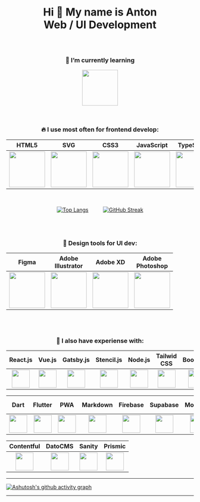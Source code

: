 <h1 align="center">
  <p>Hi 👋 My name is Anton <br/>  Web / UI Development</p>
</h1>

<br/>

<h3 align="center">🌱 I’m currently learning</h3> 
<p align="center">
  <img height="96" width="96" src="https://cdn.simpleicons.org/Svelte" />
</p>

<br/>

<h3 align="center"> 🔥 I use most often for frontend develop: </h3>

<div align="center">
  <table border="0">
    <thead>
      <tr>
        <th scope="col">HTML5</th>
        <th scope="col">SVG</th>
        <th scope="col">CSS3</th>
        <th scope="col">JavaScript</th>
        <th scope="col">TypeScript</th>
        <th scope="col">Astro</th>
        <th scope="col">Next.js</th>
        <th scope="col">GraphQL</th>
      </tr>
    </thead>
    <tbody>
      <tr>
        <td align="center"> 
          <img height="96" width="96" src="https://cdn.simpleicons.org/HTML5" />
        </td>
        <td align="center"> 
          <img height="96" width="96" src="https://cdn.simpleicons.org/SVG" />
        </td>
        <td align="center"> 
          <img height="96" width="96" src="https://cdn.simpleicons.org/CSS3" />
        </td>
        <td align="center"> 
          <img height="96" width="96" src="https://cdn.simpleicons.org/Javascript" />
        </td>
        <td align="center"> 
          <img height="96" width="96" src="https://cdn.simpleicons.org/Typescript" />
        </td>
        <td align="center"> 
          <img height="96" width="96" src="https://cdn.simpleicons.org/Astro" />
        </td>
        <td align="center"> 
          <img height="96" width="96" src="https://cdn.simpleicons.org/Next.js/grey" />
        </td>
        <td align="center"> 
          <img height="96" width="96" src="https://cdn.simpleicons.org/GraphQL" />
        </td>
      </tr>
    </tbody>
  </table>
  
<br/>

  [![Top Langs](https://github-readme-stats.vercel.app/api/top-langs/?username=jnetc&layout=compact&theme=dark&hide_border=true&card_width=300&langs_count=8)](https://github.com/anuraghazra/github-readme-stats)       &nbsp;&nbsp;&nbsp;&nbsp;&nbsp;&nbsp;&nbsp;&nbsp;
  [![GitHub Streak](http://github-readme-streak-stats.herokuapp.com?user=jnetc&theme=dark&hide_border=true)](https://git.io/streak-stats)
  
</div>

<br/>
<br/>

<h3 align="center">🎨 Design tools for UI dev:</h3>
<table align="center" border="0">
  <thead>
    <tr>
      <th scope="col">Figma</th>
      <th scope="col">Adobe <br/> Illustrator</th>
      <th scope="col">Adobe XD</th>
      <th scope="col">Adobe <br/> Photoshop</th>
    </tr>
  </thead>
  <tbody>
    <tr>
      <td align="center"> 
        <img height="96" width="96" src="https://cdn.simpleicons.org/Figma" />
      </td>
      <td align="center"> 
        <img height="96" width="96" src="https://cdn.simpleicons.org/Adobeillustrator" />
      </td>
      <td align="center"> 
        <img height="96" width="96" src="https://cdn.simpleicons.org/Adobexd" />
      </td>
      <td align="center"> 
        <img height="96" width="96" src="https://cdn.simpleicons.org/Adobephotoshop" />
      </td>
    </tr>
  </tbody>
</table>

<br/>
<br/>

<h3 align="center"> 👻 I also have experiense with: </h3>

<table align="center">
  <thead>
    <tr>
      <th scope="col">React.js</th>
      <th scope="col">Vue.js</th>
      <th scope="col">Gatsby.js</th>
      <th scope="col">Stencil.js</th>
      <th scope="col">Node.js</th>
      <th scope="col">Tailwid<br/>CSS</th>
      <th scope="col">Bootstrap</th>
      <th scope="col">Bulma</th>
      <th scope="col">SASS</th>
      <th scope="col">LESS</th>
      <th scope="col">Styled<br/>Components</th>
      <th scope="col">CSS<br/>Modules</th>
    </tr>
  </thead>
  <tbody>
    <tr>
      <td align="center"> 
        <img height="48" width="48" src="https://cdn.simpleicons.org/React" />
      </td>
      <td align="center"> 
        <img height="48" width="48" src="https://cdn.simpleicons.org/Vue.js" />
      </td>
      <td align="center"> 
        <img height="48" width="48" src="https://cdn.simpleicons.org/Gatsby" />
      </td>
      <td align="center"> 
        <img height="48" width="48" src="https://cdn.simpleicons.org/Stencil" />
      </td>
      <td align="center"> 
        <img height="48" width="48" src="https://cdn.simpleicons.org/Node.js" />
      </td>
      <td align="center"> 
        <img height="48" width="48" src="https://cdn.simpleicons.org/TailwindCSS" />
      </td>
      <td align="center"> 
        <img height="48" width="48" src="https://cdn.simpleicons.org/Bootstrap" />
      </td>
      <td align="center"> 
        <img height="48" width="48" src="https://cdn.simpleicons.org/Bulma" />
      </td>
       <td align="center"> 
        <img height="48" width="48" src="https://cdn.simpleicons.org/SASS" />
      </td>
       <td align="center"> 
        <img height="48" width="48" src="https://cdn.simpleicons.org/Less" />
      </td>
      <td align="center"> 
        <img height="48" width="48" src="https://cdn.simpleicons.org/styledcomponents" />
      </td>
      <td align="center"> 
        <img height="48" width="48" src="https://cdn.simpleicons.org/CSSModules/grey" />
      </td>
    </tr>
  </tbody>
</table>
<table align="center">
  <thead>
    <tr>
      <th scope="col">Dart</th>
      <th scope="col">Flutter</th>
      <th scope="col">PWA</th>
      <th scope="col">Markdown</th>
      <th scope="col">Firebase</th>
      <th scope="col">Supabase</th>
      <th scope="col">MongoDB</th>
      <th scope="col">Vercel</th>
      <th scope="col">Netlify</th>
      <th scope="col">Android<br/>Studio</th>
      <th scope="col">VSCode</th>
      <th scope="col">Git</th>
    </tr>
  </thead>
  <tbody>
    <tr>
      <td align="center"> 
        <img height="48" width="48" src="https://cdn.simpleicons.org/Dart" />
      </td>
      <td align="center"> 
        <img height="48" width="48" src="https://cdn.simpleicons.org/Flutter" />
      </td>
      <td align="center"> 
        <img height="48" width="48" src="https://cdn.simpleicons.org/PWA" />
      </td>
      <td align="center"> 
        <img height="48" width="48" src="https://cdn.simpleicons.org/Markdown/grey" />
      </td>
      <td align="center"> 
        <img height="48" width="48" src="https://cdn.simpleicons.org/Firebase" />
      </td>
      <td align="center"> 
        <img height="48" width="48" src="https://cdn.simpleicons.org/Supabase" />
      </td>
      <td align="center"> 
        <img height="48" width="48" src="https://cdn.simpleicons.org/MongoDB" />
      </td>
      <td align="center"> 
        <img height="48" width="48" src="https://cdn.simpleicons.org/Vercel/grey" />
      </td>
      <td align="center"> 
        <img height="48" width="48" src="https://cdn.simpleicons.org/Netlify" />
      </td>
      <td align="center"> 
        <img height="48" width="48" src="https://cdn.simpleicons.org/Androidstudio" />
      </td>
      <td align="center"> 
        <img height="48" width="48" src="https://cdn.simpleicons.org/visualstudiocode" />
      </td>
      <td align="center"> 
        <img height="48" width="48" src="https://cdn.simpleicons.org/Git" />
      </td>
    </tr>
  </tbody>
</table>
<table align="center">
  <thead>
    <tr>
      <th scope="col">Contentful</th>
      <th scope="col">DatoCMS</th>
      <th scope="col">Sanity</th>
      <th scope="col">Prismic</th>
    </tr>
  </thead>
  <tbody>
    <tr>
      <td align="center"> 
        <img height="48" width="48" src="https://cdn.simpleicons.org/Contentful" />
      </td>
      <td align="center"> 
        <img height="48" width="48" src="https://cdn.simpleicons.org/DatoCMS" />
      </td>
      <td align="center"> 
        <img height="48" width="48" src="https://cdn.simpleicons.org/Sanity" />
      </td>
      <td align="center"> 
        <img height="48" width="48" src="https://cdn.simpleicons.org/Prismic" />
      </td>
    </tr>
  </tbody>
</table>

---

[![Ashutosh's github activity graph](https://github-readme-activity-graph.vercel.app/graph?username=jnetc&theme=redical&hide_border=true)](https://github.com/ashutosh00710/github-readme-activity-graph)

---

